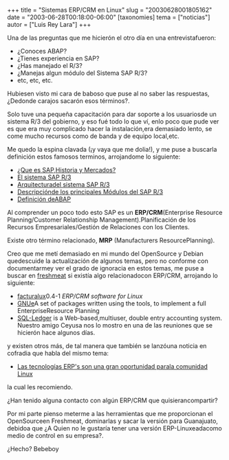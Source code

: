 +++
title = "Sistemas ERP/CRM en Linux"
slug = "20030628001805162"
date = "2003-06-28T00:18:00-06:00"
[taxonomies]
tema = ["noticias"]
autor = ["Luis Rey Lara"]
+++

Una de las preguntas que me hicierón el otro día en una
entrevistafueron:

-   ¿Conoces ABAP?
-   ¿Tienes experiencia en SAP?
-   ¿Has manejado el R/3?
-   ¿Manejas algun módulo del Sistema SAP R/3?
-   etc, etc, etc.

<!-- more -->
Hubiesen visto mi cara de baboso que puse al no saber las respuestas,
¿Dedonde carajos sacarón esos términos?.

Solo tuve una pequeña capacitación para dar soporte a los usuariosde un
sistema R/3 del gobierno, y eso fué todo lo que ví, enlo poco que pude
ver es que era muy complicado hacer la instalación,era demasiado lento,
se come mucho recursos como de banda y de equipo local,etc.

Me quedo la espina clavada (¡y vaya que me dolia!), y me puse a buscarla
definición estos famosos terminos, arrojandome lo siguiente:


-   [¿Que es SAP,Historia y
    Mercados?](http://mail.udlap.mx/%7Esapudla/sap/)
-   [El sistema SAP R/3](http://mail.udlap.mx/%7Esapudla/r3/)
-   [Arquitecturadel sistema SAP
    R/3](http://mail.udlap.mx/%7Esapudla/r3/arquitectura.html)
-   [Descripciónde los principales Módulos del SAP
    R/3](http://mail.udlap.mx/%7Esapudla/r3/modulos/descripcion.html)
-   [Definición deABAP](http://www.sapmania.com/cursoabap.htm)


Al comprender un poco todo esto SAP es un **ERP/CRM**(Enterprise
Resource Planning/Customer Relationship Management).Planificación de los
Recursos Empresariales/Gestión de Relaciones con los Clientes.

Existe otro término relacionado, **MRP** (Manufacturers
ResourcePlanning).

Creo que me metí demasiado en mi mundo del OpenSource y Debian
quedescuide la actualización de algunos temas, pero no conforme con
documentarmey ver el grado de ignoracia en estos temas, me puse a buscar
en [freshmeat](http://freshmeat.net/) si existía algo relacionadocon
ERP/CRM, arrojando lo siguiente:


-   [facturalux](http://www.facturalux.org)0.4-1 *ERP/CRM software for
    Linux*
-   [GNUe](http://www.gnu.org/software/gnue/project/project.html)A set
    of packages written using the tools, to implement a full
    EnterpriseResource Planning
-   [SQL-Ledger](http://www.sql-ledger.org) is a Web-based,multiuser,
    double entry accounting system. Nuestro amigo Ceyusa nos lo mostro
    en una de las reuniones que se hicierón hace algunos días.


y existen otros más, de tal manera que también se lanzóuna noticia en
cofradia que habla del mismo tema:


-   [Las tecnologías ERP's son una gran oportunidad parala comunidad
    Linux](http://www.cofradia.com/modules.php?name=News&file=article&sid=4565)

la cual les recomiendo.

¿Han tenido alguna contacto con algún ERP/CRM que quisierancompartir?

Por mi parte pienso meterme a las herramientas que me proporcionan el
OpenSourceen Freshmeat, dominarlas y sacar la versión para Guanajuato,
debidoa que ¿A Quien no le gustaría tener una versión ERP-Linuxeadacomo
medio de control en su empresa?.

¿Hecho?
Bebeboy


